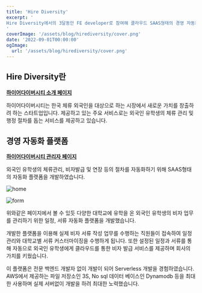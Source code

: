 ```yaml
---
title: 'Hire Diversity'
excerpt: '
Hire Diversity에서의 3달동안 FE developer로 참여해 클라우드 SAAS형태의 경영 자동화 플랫폼 개발에 참여했습니다.
'
coverImage: '/assets/blog/hirediversity/cover.png'
date: '2022-09-01T00:00:00'
ogImage:
  url: '/assets/blog/hirediversity/cover.png'
---
```


## Hire Diversity란

**[하이어다이버시티 소개 페이지](https://www.hirevisa.com/)**

하이어다이버시티는 한국 체류 외국인을 대상으로 하는 시장에서 새로운 가치를 창출하려 하는 스타트업입니다. 제공하고 있는 주요 서비스로는 외국인 유학생의 체류 관리 및 행정 절차를 돕는 서비스를 제공하고 있습니다.

## 경영 자동화 플랫폼

**[하이어다이버시티 관리자 페이지](https://admin.hirevisa.com/)**

외국인 유학생의 체류관리, 비자발급 및 연장 등의 절차를 자동화하기 위해 SAAS형태의 자동화 플랫폼을 개발하였습니다.

![home](https://developerryou.github.io/portfolio/assets/blog/hirediversity/home.png)

![form](https://developerryou.github.io/portfolio/assets/blog/hirediversity/form.png)

위와같은 페이지에서 볼 수 있듯 다양한 대학교에 유학을 온 외국인 유학생의 비자 업무를 관리하기 위한 일정, 서류 자동화 플랫폼을 개발했습니다.

개발한 플랫폼을 이용해 실제 비자 서류 작성 업무를 수행하는 직원들이 접속하여 일정관리와 대학교별 서류 커스터마이징을 수행하게 됩니다. 또한 설정된 일정과 서류를 통해 자동으로 외국인 유학생에게 클라우드를 통한 비자 발급 서비스를 제공하며 회사의 가치를 키웠습니다.

이 플랫폼은 전문 백엔드 개발자 없이 개발이 되어 Serverless 개발을 경험하였습니다. AWS에서 제공하는 파일 저장소인 3S, No sql 데이터 베이스인 Dynamodb 등을 최대한 사용하며 실제 서버없이 개발을 하려 최대한 노력했습니다.
